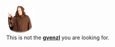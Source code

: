 ![](https://github.com/gvenzl/gvenzl/blob/master/Old-Obi-Wan-icon.png)  
This is not the **[gvenzl](https://twitter.com/GeraldVenzl)** you are looking for.

<!--
**gvenzl/gvenzl** is a ✨ _special_ ✨ repository because its `README.md` (this file) appears on your GitHub profile.

Here are some ideas to get you started:

- 🔭 I’m currently working on ...
- 🌱 I’m currently learning ...
- 👯 I’m looking to collaborate on ...
- 🤔 I’m looking for help with ...
- 💬 Ask me about ...
- 📫 How to reach me: ...
- 😄 Pronouns: ...
- ⚡ Fun fact: ...
-->
